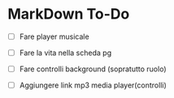 # MarkDown To-Do
- [ ] Fare player musicale
- [ ] Fare la vita nella scheda pg

- [ ] Fare controlli background (sopratutto ruolo)
- [ ] Aggiungere link mp3 media player(controlli)
